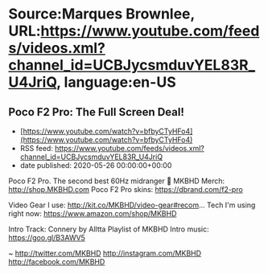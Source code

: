 # Source:Marques Brownlee, URL:https://www.youtube.com/feeds/videos.xml?channel_id=UCBJycsmduvYEL83R_U4JriQ, language:en-US

## Poco F2 Pro: The Full Screen Deal!
 - [https://www.youtube.com/watch?v=bfbyCTyHFo4](https://www.youtube.com/watch?v=bfbyCTyHFo4)
 - RSS feed: https://www.youtube.com/feeds/videos.xml?channel_id=UCBJycsmduvYEL83R_U4JriQ
 - date published: 2020-05-26 00:00:00+00:00

Poco F2 Pro. The second best 60Hz midranger 👀
MKBHD Merch: http://shop.MKBHD.com
Poco F2 Pro skins: https://dbrand.com/f2-pro

Video Gear I use: http://kit.co/MKBHD/video-gear#recom...
Tech I'm using right now: https://www.amazon.com/shop/MKBHD

Intro Track: Connery by Alltta
Playlist of MKBHD Intro music: https://goo.gl/B3AWV5

~
http://twitter.com/MKBHD
http://instagram.com/MKBHD
http://facebook.com/MKBHD

